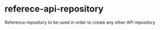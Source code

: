 # referece-api-repository
Reference repository to be used in order to create any other API repository
##
